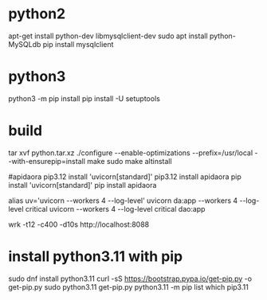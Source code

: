 # python2
apt-get install python-dev libmysqlclient-dev
sudo apt install python-MySQLdb
pip install mysqlclient


# python3
python3 -m pip install 
pip install -U setuptools

# build
tar xvf python.tar.xz
./configure --enable-optimizations --prefix=/usr/local --with-ensurepip=install
make
sudo make altinstall

#apidaora
pip3.12 install 'uvicorn[standard]'
pip3.12 install apidaora
pip install 'uvicorn[standard]'
pip install apidaora

alias uv='uvicorn --workers 4 --log-level'
uvicorn da:app --workers 4 --log-level critical
uvicorn --workers 4 --log-level critical dao:app 

wrk -t12 -c400 -d10s http://localhost:8088


# install python3.11 with pip
sudo dnf install python3.11
curl -sS https://bootstrap.pypa.io/get-pip.py -o get-pip.py
sudo python3.11 get-pip.py
python3.11 -m pip list
which pip3.11
